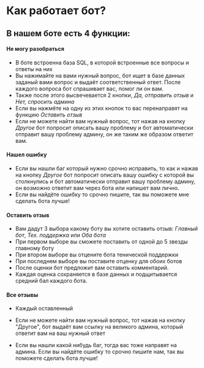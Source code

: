 # Как работает бот?

## В нашем боте есть 4 функции:

#### Не могу разобраться

- В боте встроенна база SQL, в которой встроенные все вопросы и ответы на них
- Вы нажимайте на вами нужный вопрос, бот ищет в базе данных заданый вами вопрос и выдаёт соответственный ответ. После каждого вопроса бот спрашивает вас, помог ли он вам.
- Также после этого высвечевается 2 кнопки, *Да, отправить отзыв* и *Нет, спросить админа*
- Если вы нажмёте на одну из этих кнопок то вас перенаправят на функцию *Оставить отзыв*
- Если не можете найти вам нужный вопрос, тот нажав на кнопку *Другое*  бот попросит описать вашу проблему и бот автоматически отправит вашу проблему админу, он же таким же образом ответит вам. 

#### Нашел ошибку

- Если вы нашли баг который нужно срочно исправить, то как и нажав на кнопку *Другое* бот попросит описать вашу ошибку с которой вы столкнулись и бот автоматически отправит вашу проблему админу, он возможно ответит вам через бота или напишет вам лично.
- Если вы найдёте ошибку то срочно пишите, так вы поможете мне сделать бота лучше!

#### Оставить отзыв

- Вам дадут 3 выбора какому боту вы хотите оставить отзыв: *Главный бот*, *Тех. поддержка* или *Оба бота*
- При первом выборе вы сможете поставить от одной до 5 звезды главному боту
- При втором выборе вы отцените бота тенической поддержки
- При последнем выборе вы поставите отценку для обоих ботов
- После оценки бот предложит вам оставить комментарий.
- Каждая оценка сохраняется в базе данных и подщитывается средний бал каждого бота.

#### Все отзывы

- Каждый оставленный 



- Если не можете найти вам нужный вопрос, тот нажав на кнопку "Другое", бот выдаёт вам ссылку на великого админа, который ответит вам на ваш нужный ответ
- Если вы нашли какой нибудь баг, тогда вас тоже направят на админа. Если вы найдёте ошибку то срочно пишите нам, так вы поможете сделать бота лучше!

